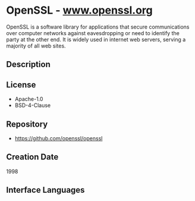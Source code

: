 # OpenSSL - www.openssl.org
OpenSSL is a software library for applications that secure communications over computer networks against eavesdropping or need to identify the party at the other end. It is widely used in internet web servers, serving a majority of all web sites.

## Description


## License
- Apache-1.0
- BSD-4-Clause

## Repository
- https://github.com/openssl/openssl

## Creation Date
1998

## Interface Languages
